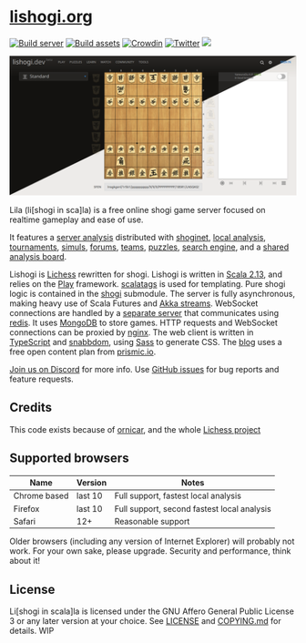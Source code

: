 # [lishogi.org](https://lishogi.org)

[![Build server](https://github.com/WandererXII/lishogi/workflows/Build%20server/badge.svg)](https://github.com/WandererXII/lishogi/actions?query=workflow%3A%22Build+server%22)
[![Build assets](https://github.com/WandererXII/lishogi/workflows/Build%20assets/badge.svg)](https://github.com/WandererXII/lishogi/actions?query=workflow%3A%22Build+assets%22)
[![Crowdin](https://badges.crowdin.net/lishogi/localized.svg)](https://crowdin.com/project/lishogi)
[![Twitter](https://img.shields.io/badge/Twitter-%40lishogi-blue.svg?style=flat)](https://twitter.com/lishogi)
[![](https://dcbadge.vercel.app/api/server/YFtpMGg3rR?style=flat)](https://discord.gg/YFtpMGg3rR)

![Lishogi homepage-Lishogi comes with light and dark theme, this screenshot shows both.](public/images/preview.png)

Lila (li[shogi in sca]la) is a free online shogi game server focused on realtime gameplay and ease of use.

It features a [server analysis](https://lishogi.org/B8fAS7aW/gote) distributed with [shoginet](https://github.com/WandererXII/shoginet),
[local analysis](https://lishogi.org/analysis),
[tournaments](https://lishogi.org/tournament),
[simuls](https://lishogi.org/simul),
[forums](https://lishogi.org/forum),
[teams](https://lishogi.org/team),
[puzzles](https://lishogi.org/training),
[search engine](https://lishogi.org/games/search),
and a [shared analysis board](https://lishogi.org/study).

Lishogi is [Lichess](https://lichess.org) rewritten for shogi.
Lishogi is written in [Scala 2.13](https://www.scala-lang.org/),
and relies on the [Play](https://www.playframework.com/) framework.
[scalatags](https://com-lihaoyi.github.io/scalatags/) is used for templating.
Pure shogi logic is contained in the [shogi](modules/shogi) submodule.
The server is fully asynchronous, making heavy use of Scala Futures and [Akka streams](http://akka.io).
WebSocket connections are handled by a [separate server](https://github.com/WandererXII/lila-ws) that communicates using [redis](https://redis.io/).
It uses [MongoDB](https://mongodb.org) to store games.
HTTP requests and WebSocket connections can be proxied by [nginx](http://nginx.org).
The web client is written in [TypeScript](https://www.typescriptlang.org/) and [snabbdom](https://github.com/snabbdom/snabbdom), using [Sass](https://sass-lang.com/) to generate CSS.
The [blog](https://lishogi.org/blog) uses a free open content plan from [prismic.io](https://prismic.io).

[Join us on Discord](https://discord.gg/YFtpMGg3rR) for more info.
Use [GitHub issues](https://github.com/WandererXII/lishogi/issues) for bug reports and feature requests.

## Credits

This code exists because of [ornicar](https://github.com/ornicar), and the whole [Lichess project](https://github.com/lichess-org/lila)

## Supported browsers

| Name         | Version | Notes                                       |
| ------------ | ------- | ------------------------------------------- |
| Chrome based | last 10 | Full support, fastest local analysis        |
| Firefox      | last 10 | Full support, second fastest local analysis |
| Safari       | 12+     | Reasonable support                          |

Older browsers (including any version of Internet Explorer) will probably not work.
For your own sake, please upgrade. Security and performance, think about it!

## License

Li[shogi in scala]la is licensed under the GNU Affero General Public License 3 or any later version at your choice. See [LICENSE](/LICENSE) and
[COPYING.md](/COPYING.md) for details. WIP
